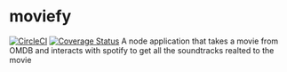 # moviefy

[![CircleCI](https://circleci.com/gh/cjmash/moviefy/tree/master.svg?style=svg)](https://circleci.com/gh/cjmash/moviefy/tree/master) [![Coverage Status](https://coveralls.io/repos/github/cjmash/moviefyAPI/badge.svg)](https://coveralls.io/github/cjmash/moviefyAPI)
A node application that takes a movie from OMDB and interacts with spotify to get all the soundtracks realted to the movie
